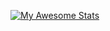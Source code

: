 
[![My Awesome Stats](https://awesome-github-stats.azurewebsites.net/user-stats/manoelpiovesan?cardType=level-alternate&theme=github-dark&preferLogin=false&Background=151515)](https://git.io/awesome-stats-card)

